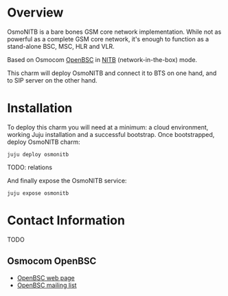 # Overview

OsmoNITB is a bare bones GSM core network implementation. While not as powerful as a complete GSM core network, it's enough to function as a stand-alone BSC, MSC, HLR and VLR.

Based on Osmocom [OpenBSC][] in [NITB][] (network-in-the-box) mode.

This charm will deploy OsmoNITB and connect it to BTS on one hand, and to SIP server on the other hand.

[OpenBSC]: http://openbsc.osmocom.org/trac/wiki/OpenBSC
[NITB]: http://openbsc.osmocom.org/trac/wiki/osmo-nitb

# Installation

To deploy this charm you will need at a minimum: a cloud environment, working Juju installation and a successful bootstrap. Once bootstrapped, deploy OsmoNITB charm:

    juju deploy osmonitb


TODO: relations

And finally expose the OsmoNITB service:

    juju expose osmonitb

# Contact Information

TODO

## Osmocom OpenBSC

- [OpenBSC web page][OpenBSC]
- [OpenBSC mailing list](http://lists.gnumonks.org/mailman/listinfo/openbsc)

[OpenBSC]: http://openbsc.osmocom.org/trac/wiki/OpenBSC

